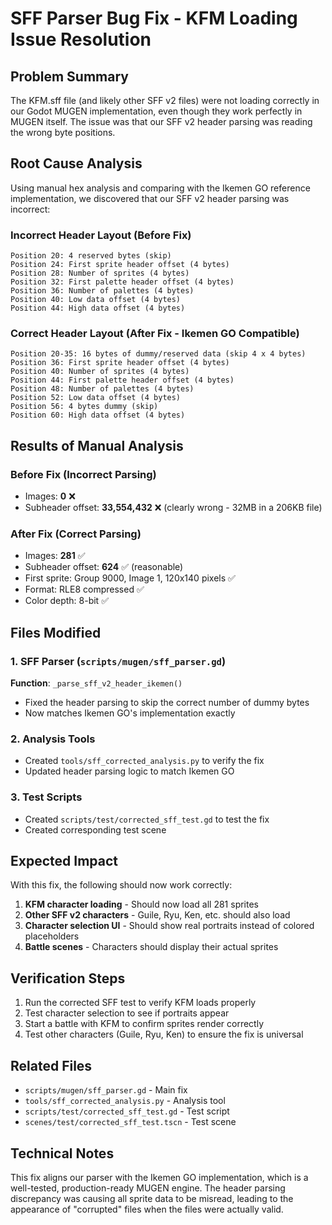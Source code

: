 # SFF Parser Bug Fix - KFM Loading Issue Resolution

## Problem Summary
The KFM.sff file (and likely other SFF v2 files) were not loading correctly in our Godot MUGEN implementation, even though they work perfectly in MUGEN itself. The issue was that our SFF v2 header parsing was reading the wrong byte positions.

## Root Cause Analysis
Using manual hex analysis and comparing with the Ikemen GO reference implementation, we discovered that our SFF v2 header parsing was incorrect:

### Incorrect Header Layout (Before Fix)
```
Position 20: 4 reserved bytes (skip)
Position 24: First sprite header offset (4 bytes)  
Position 28: Number of sprites (4 bytes)
Position 32: First palette header offset (4 bytes)
Position 36: Number of palettes (4 bytes)
Position 40: Low data offset (4 bytes)
Position 44: High data offset (4 bytes)
```

### Correct Header Layout (After Fix - Ikemen GO Compatible)
```
Position 20-35: 16 bytes of dummy/reserved data (skip 4 x 4 bytes)
Position 36: First sprite header offset (4 bytes)  
Position 40: Number of sprites (4 bytes)
Position 44: First palette header offset (4 bytes)
Position 48: Number of palettes (4 bytes)
Position 52: Low data offset (4 bytes)
Position 56: 4 bytes dummy (skip)
Position 60: High data offset (4 bytes)
```

## Results of Manual Analysis

### Before Fix (Incorrect Parsing)
- Images: **0** ❌
- Subheader offset: **33,554,432** ❌ (clearly wrong - 32MB in a 206KB file)

### After Fix (Correct Parsing)
- Images: **281** ✅
- Subheader offset: **624** ✅ (reasonable)
- First sprite: Group 9000, Image 1, 120x140 pixels ✅
- Format: RLE8 compressed ✅
- Color depth: 8-bit ✅

## Files Modified

### 1. SFF Parser (`scripts/mugen/sff_parser.gd`)
**Function**: `_parse_sff_v2_header_ikemen()`
- Fixed the header parsing to skip the correct number of dummy bytes
- Now matches Ikemen GO's implementation exactly

### 2. Analysis Tools
- Created `tools/sff_corrected_analysis.py` to verify the fix
- Updated header parsing logic to match Ikemen GO

### 3. Test Scripts
- Created `scripts/test/corrected_sff_test.gd` to test the fix
- Created corresponding test scene

## Expected Impact
With this fix, the following should now work correctly:

1. **KFM character loading** - Should now load all 281 sprites
2. **Other SFF v2 characters** - Guile, Ryu, Ken, etc. should also load
3. **Character selection UI** - Should show real portraits instead of colored placeholders
4. **Battle scenes** - Characters should display their actual sprites

## Verification Steps
1. Run the corrected SFF test to verify KFM loads properly
2. Test character selection to see if portraits appear
3. Start a battle with KFM to confirm sprites render correctly
4. Test other characters (Guile, Ryu, Ken) to ensure the fix is universal

## Related Files
- `scripts/mugen/sff_parser.gd` - Main fix
- `tools/sff_corrected_analysis.py` - Analysis tool
- `scripts/test/corrected_sff_test.gd` - Test script
- `scenes/test/corrected_sff_test.tscn` - Test scene

## Technical Notes
This fix aligns our parser with the Ikemen GO implementation, which is a well-tested, production-ready MUGEN engine. The header parsing discrepancy was causing all sprite data to be misread, leading to the appearance of "corrupted" files when the files were actually valid.
